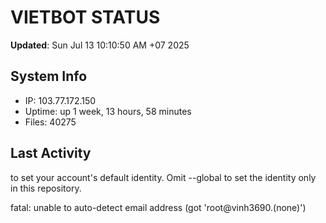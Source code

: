# VIETBOT STATUS
**Updated**: Sun Jul 13 10:10:50 AM +07 2025

## System Info
- IP: 103.77.172.150
- Uptime: up 1 week, 13 hours, 58 minutes
- Files: 40275

## Last Activity

to set your account's default identity.
Omit --global to set the identity only in this repository.

fatal: unable to auto-detect email address (got 'root@vinh3690.(none)')
